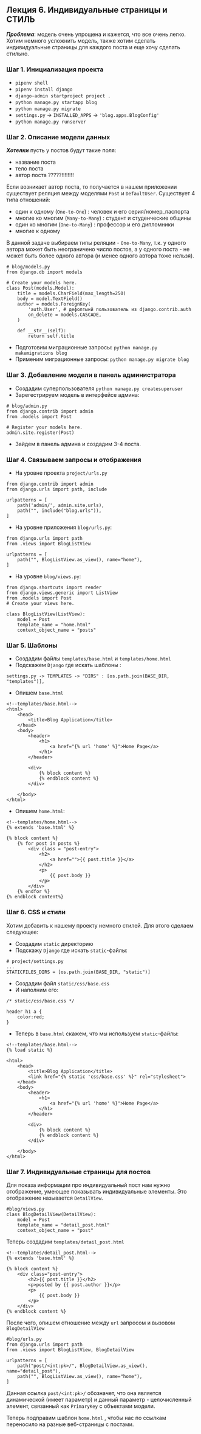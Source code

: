 ## Лекция 6. Индивидуальные страницы и СТИЛЬ

***Проблема***: модель очень упрощена и кажется, что все очень легко. Хотим немного усложнить модель, также хотим сделать индивидуальные страницы для каждого поста и еще хочу сделать стильно.


### Шаг 1. Инициализация проекта
* ```pipenv shell```
* ```pipenv install django```
* ```django-admin startproject project .```
* ```python manage.py startapp blog```
* ```python manage.py migrate```
* ```settings.py``` -> ```INSTALLED_APPS``` -> ```'blog.apps.BlogConfig'```
* ```python manage.py runserver```

### Шаг 2. Описание модели данных
***Хотелки*** пусть у постов будут такие поля:
* название поста
* тело поста
* автор поста ?????!!!!!!!!

Если возникает автор поста, то получается в нашем приложении существует реляция между моделями ```Post``` и ```DefaultUser```.
Существует 4 типа отношений:
* один к одному (```One-to-One```) : человек и его серия/номер_паспорта
* многие ко многим (```Many-to-Many```) : студент и студенческие общины
* один ко многим (```One-to-Many```) : профессор и его дипломники
* многие к одному


В данной задаче выбираем типы реляции - ```One-to-Many```, т.к. у одного автора может быть неограничено число постов, а у одного поста - не может быть более одного автора (и менее одного автора тоже нельзя).

```
# blog/models.py
from django.db import models

# Create your models here.
class Post(models.Model):
    title = models.CharField(max_length=250)
    body = model.TextField()
    author = models.ForeignKey(
        'auth.User', # дефолтынй пользователь из django.contrib.auth
        on_delete = models.CASCADE,
    )

    def __str__(self):
        return self.title 
```

* Подготовим миграционные запросы: ```python manage.py makemigrations blog```
* Применим миграционные запросы: ```python manage.py migrate blog```

### Шаг 3. Добавление модели в панель администратора
* Создадим суперпользователя ```python manage.py createsuperuser```
* Зарегестрируем модель в интерфейсе админа:
```
# blog/admin.py
from django.contrib import admin
from .models import Post

# Register your models here.
admin.site.register(Post)
```
* Зайдем в панель админа и создадим 3-4 поста.


### Шаг 4. Связываем запросы и отображения
* На уровне проекта ```project/urls.py```
```
from django.contrib import admin
from django.urls import path, include

urlpatterns = [
    path('admin/', admin.site.urls),
    path("", include("blog.urls")),
]

```
* На уровне приложения ```blog/urls.py```:
```
from django.urls import path
from .views import BlogListView

urlpatterns = [
    path("", BlogListView.as_view(), name="home"),
]
```

* На уровне ```blog/views.py```:
```
from django.shortcuts import render
from django.views.generic import ListView 
from .models import Post 
# Create your views here.

class BlogListView(ListView):
    model = Post 
    template_name = "home.html"
    context_object_name = "posts"

```

### Шаг 5. Шаблоны
* Создадим файлы ```templates/base.html``` и ```templates/home.html```
* Подскажем ```Django``` где искать шаблоны :
```
settings.py -> TEMPLATES -> "DIRS" : [os.path.join(BASE_DIR, "templates")],
```
* Опишем ```base.html```
```
<!--templates/base.html-->
<html>
    <head>
        <title>Blog Application</title>
    </head>
    <body>
        <header>
            <h1>
                <a href="{% url 'home' %}">Home Page</a>
            </h1>
        </header>

        <div>
            {% block content %}
            {% endblock content %}
        </div>

    </body>
</html>
```

* Опишем ```home.html```:
```
<!--templates/home.html-->
{% extends 'base.html' %}

{% block content %}
    {% for post in posts %}
        <div class = "post-entry">
            <h2>
                <a href="">{{ post.title }}</a>
            </h2>
            <p>
                {{ post.body }}
            </p>
        </div>
    {% endfor %}
{% endblock content%}
```

### Шаг 6. CSS и стили
Хотим добавить к нашему проекту немного стилей. Для этого сделаем следующее:
* Создадим ```static``` директорию
* Подскажу ```Django``` где искать ```static```-файлы:
```
# project/settings.py
...
STATICFILES_DIRS = [os.path.join(BASE_DIR, "static")]
```

* Создадим файл ```static/css/base.css```
* И наполним его:
```
/* static/css/base.css */

header h1 a {
    color:red;
}
```

* Теперь в ```base.html``` скажем, что мы используем ```static```-файлы:
```
<!--templates/base.html-->
{% load static %}

<html>
    <head>
        <title>Blog Application</title>
        <link href="{% static 'css/base.css' %}" rel="stylesheet">
    </head>
    <body>
        <header>
            <h1>
                <a href="{% url 'home' %}">Home Page</a>
            </h1>
        </header>

        <div>
            {% block content %}
            {% endblock content %}
        </div>

    </body>
</html>
```

### Шаг 7. Индивидуальные страницы для постов
Для показа информации про индивидуальный пост нам нужно отображение, умеющее показывать индивидуальные элементы. Это отображение называется ```DetailView```.
```
#blog/views.py
class BlogDetailView(DetailView):
    model = Post 
    template_name = "detail_post.html"
    context_object_name = "post"

```

Теперь создадим ```templates/detail_post.html```
```
<!--templates/detail_post.html-->
{% extends 'base.html' %}

{% block content %}
    <div class="post-entry">
        <h2>{{ post.title }}</h2>
        <p>posted by {{ post.author }}</p>
        <p>
            {{ post.body }}
        </p>
    </div>
{% endblock content %}
```

После чего, опишем отношение между ```url``` запросом и вызовом ```BlogDetailView```
```
#blog/urls.py
from django.urls import path
from .views import BlogListView, BlogDetailView

urlpatterns = [
    path("post/<int:pk>/", BlogDetailView.as_view(), name="detail_post"),
    path("", BlogListView.as_view(), name="home"),
]
```

Данная ссылка ```post/<int:pk>/``` обозначет, что она является динамической (имеет параметр) и данный параметр - целочисленный элемент, связанный как ```PrimaryKey``` с объектами модели.

Теперь подправим шаблон ```home.html``` , чтобы нас по ссылкам переносило на разные веб-страницы с постами.
```
```